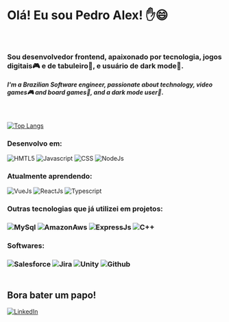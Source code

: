 # Olá! Eu sou Pedro Alex! ✋😄

<br>

### Sou desenvolvedor frontend, apaixonado por tecnologia, jogos digitais🎮 e de tabuleiro🎲, e usuário de dark mode🌙.

##### I'm a Brazilian Software engineer, passionate about technology, video games🎮 and board games🎲, and a dark mode user🌙.

<br>

[![Top Langs](https://github-readme-stats.vercel.app/api/top-langs/?username=PedroAlexSMC&theme=dracula)](https://github.com/PedroAlexSMC/github-readme-stats)

<div style="display: inline_block">
    <h3>Desenvolvo em:</h3>
    <img alt="HMTL5" src="https://img.shields.io/badge/HTML5-E34F26?style=for-the-badge&logo=html5&logoColor=white">
    <img alt="Javascript" src="https://img.shields.io/badge/JavaScript-323330?style=for-the-badge&logo=javascript&logoColor=F7DF1E">
    <img alt="CSS" src="https://img.shields.io/badge/CSS3-1572B6?style=for-the-badge&logo=css3&logoColor=white">
    <img alt="NodeJs" src="https://img.shields.io/badge/Node.js-43853D?style=for-the-badge&logo=node.js&logoColor=white">
    <br>
    <h3>Atualmente aprendendo:</h2>
    <img alt="VueJs" src="https://img.shields.io/badge/Vue.js-35495E?style=for-the-badge&logo=vue.js&logoColor=4FC08D">
    <img alt="ReactJs" src="https://img.shields.io/badge/React-20232A?style=for-the-badge&logo=react&logoColor=61DAFB">
    <img alt="Typescript" src="https://img.shields.io/badge/TypeScript-007ACC?style=for-the-badge&logo=typescript&logoColor=white">
    <br>
    <h3>Outras tecnologias que já utilizei em projetos:<h3>
    <img alt="MySql" src="https://img.shields.io/badge/MySQL-005C84?style=for-the-badge&logo=mysql&logoColor=white">
    <img alt="AmazonAws" src="https://img.shields.io/badge/Amazon_AWS-FF9900?style=for-the-badge&logo=amazonaws&logoColor=white">
    <img alt="ExpressJs" src="https://img.shields.io/badge/Express.js-404D59?style=for-the-badge">
    <img alt="C++" src="https://img.shields.io/badge/C%2B%2B-00599C?style=for-the-badge&logo=c%2B%2B&logoColor=white">
    <br>
    <h3>Softwares:<h3>
    <img alt="Salesforce" src="https://img.shields.io/badge/Salesforce-00A1E0?style=for-the-badge&logo=Salesforce&logoColor=white">
    <img alt="Jira" src="https://img.shields.io/badge/Jira-0052CC?style=for-the-badge&logo=Jira&logoColor=white">
    <img alt="Unity" src="https://img.shields.io/badge/Unity-100000?style=for-the-badge&logo=unity&logoColor=white">
    <img alt="Github" src="https://img.shields.io/badge/GitHub-100000?style=for-the-badge&logo=github&logoColor=white">
    <br>
    <br>
</div>

## Bora bater um papo!

[![LinkedIn](https://img.shields.io/badge/Ask%20me-anything-1abc9c.svg)](https://www.linkedin.com/in/pedroalex-costa/)

